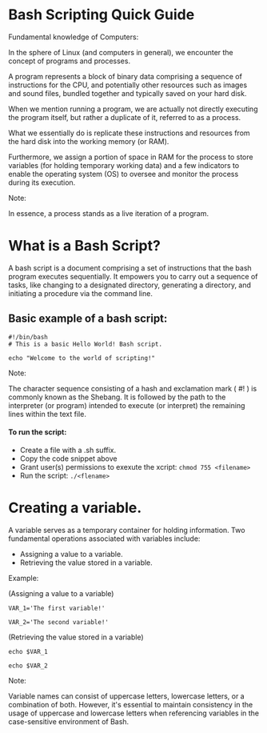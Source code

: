# Bash Scripting Quick Guide

Fundamental knowledge of Computers:

In the sphere of Linux (and computers in general), we encounter the concept of programs and processes.

A program represents a block of binary data comprising a sequence of instructions for the CPU, and potentially other resources such as images and sound files, bundled together and typically saved on your hard disk.

When we mention running a program, we are actually not directly executing the program itself, but rather a duplicate of it, referred to as a process.

What we essentially do is replicate these instructions and resources from the hard disk into the working memory (or RAM).

Furthermore, we assign a portion of space in RAM for the process to store variables (for holding temporary working data) and a few indicators to enable the operating system (OS) to oversee and monitor the process during its execution.

Note:

In essence, a process stands as a live iteration of a program.

# What is a Bash Script?

A bash script is a document comprising a set of instructions that the bash program executes sequentially. It empowers you to carry out a sequence of tasks, like changing to a designated directory, generating a directory, and initiating a procedure via the command line.

## Basic example of a bash script:

```
#!/bin/bash
# This is a basic Hello World! Bash script.

echo "Welcome to the world of scripting!"
```

Note:

The character sequence consisting of a hash and exclamation mark ( #! ) is commonly known as the Shebang. It is followed by the path to the interpreter (or program) intended to execute (or interpret) the remaining lines within the text file.

#### To run the script:

* Create a file with a .sh suffix.
* Copy the code snippet above
* Grant user(s) permissions to exexute the xcript:
  `chmod 755 <filename>`
* Run the script:
  `./<flename>`

# Creating a variable.

A variable serves as a temporary container for holding information. Two fundamental operations associated with variables include:

* Assigning a value to a variable.
* Retrieving the value stored in a variable.

Example:

(Assigning a value to a variable)

```
VAR_1='The first variable!'

VAR_2='The second variable!'
```

(Retrieving the value stored in a variable)

```
echo $VAR_1

echo $VAR_2
```

Note:

Variable names can consist of uppercase letters, lowercase letters, or a combination of both. However, it's essential to maintain consistency in the usage of uppercase and lowercase letters when referencing variables in the case-sensitive environment of Bash.
